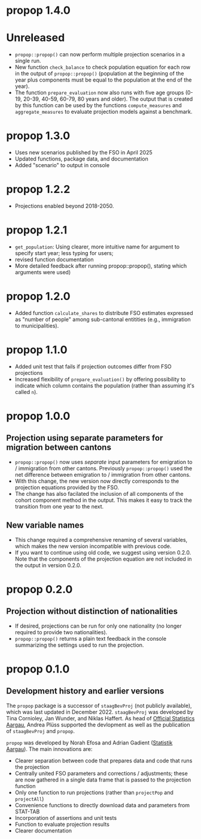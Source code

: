 # propop 1.4.0

# Unreleased
- `propop::propop()` can now perform multiple projection scenarios 
in a single run. 
- New function `check_balance` to check population equation for each row in 
the output of `propop::propop()` (population at the beginning of the year 
plus components must be equal to the population at the end of the year).
- The function `prepare_evaluation` now also runs with five age groups (0-19,
20-39, 40-59, 60-79, 80 years and older). The output that is created by this 
function can be used by the functions `compute_measures` and `aggregate_measures` 
to evaluate projection models against a benchmark. 

# propop 1.3.0
- Uses new scenarios published by the FSO in April 2025
- Updated functions, package data, and documentation 
- Added "scenario" to output in console

# propop 1.2.2
- Projections enabled beyond 2018-2050.

# propop 1.2.1
- `get_population`: Using clearer, more intuitive name for argument to specify
start year; less typing for users; 
- revised function documentation
- More detailed feedback after running propop::propop(), stating which arguments 
were used)

# propop 1.2.0

- Added function `calculate_shares` to distribute FSO estimates expressed as 
"number of people" among sub-cantonal entitities (e.g., immigration to 
municipalities). 

# propop 1.1.0

- Added unit test that fails if projection outcomes differ from FSO projections
- Increased flexibility of `prepare_evaluation()` by offering possibility to 
indicate which column contains the population (rather than assuming it's 
called `n`). 

# propop 1.0.0

## Projection using separate parameters for migration between cantons

- `propop::propop()` now uses *separate* input parameters for emigration to / 
immigration from other cantons. Previously `propop::propop()` used the net 
difference between emigration to / immigration from other cantons. 
- With this change, the new version now directly corresponds to the projection 
equations provided by the FSO.
- The change has also facilated the inclusion of all components of the cohort
component method in the output. This makes it easy to track the transition from 
one year to the next.

## New variable names

- This change required a comprehensive renaming of several variables, which makes
the new version incompatible with previous code. 
- If you want to continue using 
old code, we suggest using version 0.2.0. Note that the components of the 
projection equation are not included in the output in version 0.2.0.

# propop 0.2.0

## Projection without distinction of nationalities

- If desired, projections can be run for only one nationality (no longer
required to provide two nationalities).   
- `propop::propop()` returns a plain text feedback in the console summarizing 
the settings used to run the projection.  

# propop 0.1.0

## Development history and earlier versions

The `propop` package is a successor of `staagBevProj` (not publicly available), 
which was last updated in December 2022. `staagBevProj` was developed by 
Tina Cornioley, Jan Wunder, and Niklas Haffert. As head of [Official Statistics 
Aargau](https://www.ag.ch/de/verwaltung/dfr/statistik), Andrea Plüss supported 
the devlopment as well as the 
publication of `staagBevProj` and `propop`.

`propop` was developed by Norah Efosa and Adrian Gadient 
([Statistik Aargau](https://www.ag.ch/de/verwaltung/dfr/statistik)). 
The main innovations are:

- Clearer separation between code that prepares data and code that runs the 
projection
-	Centrally united FSO parameters and corrections / adjustments; these are now 
gathered in a single data frame that is passed to the projection function
-	Only one function to run projections (rather than `projectPop` and 
`projectAll`)
-	Convenience functions to directly download data and parameters from STAT-TAB
-	Incorporation of assertions and unit tests
-	Function to evaluate projection results 
-	Clearer documentation
